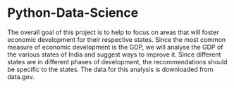 # Python-Data-Science
The overall goal of this project is to help to focus on areas that will foster economic development for their respective states. Since the most common measure of economic development is the GDP, we will analyse the GDP of the various states of India and suggest ways to improve it. Since different states are in different phases of development, the recommendations should be specific to the states.
The data for this analysis is downloaded from data.gov.
